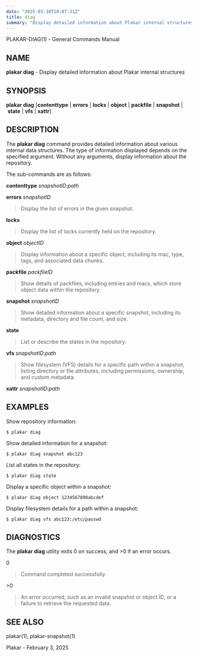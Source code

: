 ```yaml
---
date: "2025-03-18T10:07:31Z"
title: diag
summary: "Display detailed information about Plakar internal structures"
---
```

PLAKAR-DIAG(1) - General Commands Manual

## NAME

**plakar diag** - Display detailed information about Plakar internal structures

## SYNOPSIS

**plakar diag**
\[**contenttype**&nbsp;|&nbsp;**errors**&nbsp;|&nbsp;**locks**&nbsp;|&nbsp;**object**&nbsp;|&nbsp;**packfile**&nbsp;|&nbsp;**snapshot**&nbsp;|&nbsp;**state**&nbsp;|&nbsp;**vfs**&nbsp;|&nbsp;**xattr**]

## DESCRIPTION

The
**plakar diag**
command provides detailed information about various internal data structures.
The type of information displayed depends on the specified argument.
Without any arguments, display information about the repository.

The sub-commands are as follows:

**contenttype** *snapshotID*:*path*

**errors** *snapshotID*

> Display the list of errors in the given snapshot.

**locks**

> Display the list of locks currently held on the repository.

**object** *objectID*

> Display information about a specific object, including its mac,
> type, tags, and associated data chunks.

**packfile** *packfileID*

> Show details of packfiles, including entries and macs, which
> store object data within the repository.

**snapshot** *snapshotID*

> Show detailed information about a specific snapshot, including its
> metadata, directory and file count, and size.

**state**

> List or describe the states in the repository.

**vfs** *snapshotID*:*path*

> Show filesystem (VFS) details for a specific path within a snapshot,
> listing directory or file attributes, including permissions,
> ownership, and custom metadata.

**xattr** *snapshotID*:*path*

## EXAMPLES

Show repository information:

	$ plakar diag

Show detailed information for a snapshot:

	$ plakar diag snapshot abc123

List all states in the repository:

	$ plakar diag state

Display a specific object within a snapshot:

	$ plakar diag object 1234567890abcdef

Display filesystem details for a path within a snapshot:

	$ plakar diag vfs abc123:/etc/passwd

## DIAGNOSTICS

The **plakar diag** utility exits&#160;0 on success, and&#160;&gt;0 if an error occurs.

0

> Command completed successfully.

&gt;0

> An error occurred, such as an invalid snapshot or object ID, or a
> failure to retrieve the requested data.

## SEE ALSO

plakar(1),
plakar-snapshot(1)

Plakar - February 3, 2025
